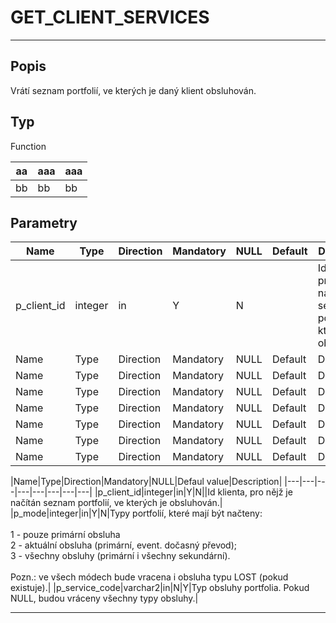 # GET_CLIENT_SERVICES
---
## Popis
Vrátí seznam portfolií, ve kterých je daný klient obsluhován.

## Typ
Function

|aa|aaa|aaa|
|---|---|---|
|bb|bb|bb|

## Parametry
|Name|Type|Direction|Mandatory|NULL|Default|Description|
|---|---|---|---|---|---|---|
|p_client_id|integer|in|Y|N||Id klienta, pro nějž je načítán seznam portfolií, ve kterých je obsluhován.|
|Name|Type|Direction|Mandatory|NULL|Default|Description|
|Name|Type|Direction|Mandatory|NULL|Default|Description|
|Name|Type|Direction|Mandatory|NULL|Default|Description|
|Name|Type|Direction|Mandatory|NULL|Default|Description|
|Name|Type|Direction|Mandatory|NULL|Default|Description|
|Name|Type|Direction|Mandatory|NULL|Default|Description|
|Name|Type|Direction|Mandatory|NULL|Default|Description|


|Name|Type|Direction|Mandatory|NULL|Defaul value|Description|
|---|---|---|---|---|---|---|---|
|p_client_id|integer|in|Y|N||Id klienta, pro nějž je načítán seznam portfolií, ve kterých je obsluhován.|
|p_mode|integer|in|Y|N|Typy portfolií, které mají být načteny:<br><br>1 - pouze primární obsluha<br>2 - aktuální obsluha (primární, event. dočasný převod);<br>3 - všechny obsluhy (primární i všechny sekundární).<br><br>Pozn.: ve všech módech bude vracena i obsluha typu LOST (pokud existuje).|
|p_service_code|varchar2|in|N|Y|Typ obsluhy portfolia. Pokud NULL, budou vráceny všechny typy obsluhy.|

---
